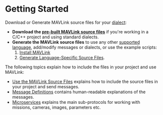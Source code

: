 # Getting Started

Download or Generate MAVLink source files for your [dialect](../messages/README.md#dialects):
* **Download the [pre-built MAVLink source files](../README.md#prebuilt_libraries)** if you're working in a C/C++ project and using standard dialects.
* **Generate the MAVLink source files** to use any other [supported language](../README.md#supported_languages), add/modify messages or dialects, or use the example scripts:
   1. [Install MAVLink](../getting_started/installation.md)
   1. [Generate Language-Specific Source Files](../getting_started/generate_libraries.md).


The following topics explain how to include the files in your project and use MAVLink:
* [Use the MAVLink Source Files](../getting_started/use_libraries.md) explains how to include the source files in your project and send messages.
* [Message Definitions](../messages/README.md) contains human-readable explanations of the messages.
* [Microservices](../services/README.md) explains the main sub-protocols for working with missions, cameras, images, parameters etc. 
